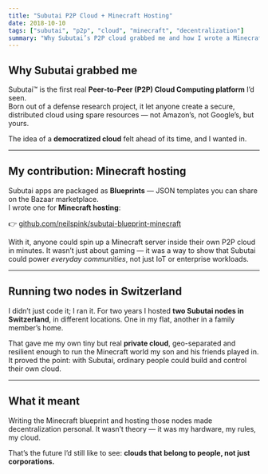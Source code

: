 ```yaml
---
title: "Subutai P2P Cloud + Minecraft Hosting"
date: 2018-10-10
tags: ["subutai", "p2p", "cloud", "minecraft", "decentralization"]
summary: "Why Subutai’s P2P cloud grabbed me and how I wrote a Minecraft hosting blueprint to be part of it."
---
```


## Why Subutai grabbed me

Subutai™ is the first real **Peer-to-Peer (P2P) Cloud Computing platform** I’d seen.  
Born out of a defense research project, it let anyone create a secure, distributed cloud using spare resources — not Amazon’s, not Google’s, but yours.  

The idea of a **democratized cloud** felt ahead of its time, and I wanted in.

---

## My contribution: Minecraft hosting

Subutai apps are packaged as **Blueprints** — JSON templates you can share on the Bazaar marketplace.  
I wrote one for **Minecraft hosting**:  

👉 [github.com/neilspink/subutai-blueprint-minecraft](https://github.com/neilspink/subutai-blueprint-minecraft)

With it, anyone could spin up a Minecraft server inside their own P2P cloud in minutes. It wasn’t just about gaming — it was a way to show that Subutai could power *everyday communities*, not just IoT or enterprise workloads.

---

## Running two nodes in Switzerland

I didn’t just code it; I ran it. For two years I hosted **two Subutai nodes in Switzerland**, in different locations. One in my flat, another in a family member’s home.  

That gave me my own tiny but real **private cloud**, geo-separated and resilient enough to run the Minecraft world my son and his friends played in. It proved the point: with Subutai, ordinary people could build and control their own cloud.

---

## What it meant

Writing the Minecraft blueprint and hosting those nodes made decentralization personal. It wasn’t theory — it was my hardware, my rules, my cloud.  

That’s the future I’d still like to see: **clouds that belong to people, not just corporations.**
